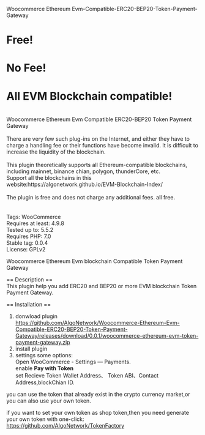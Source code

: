  Woocommerce Ethereum Evm-Compatible-ERC20-BEP20-Token-Payment-Gateway<br>

# Free!<br>
# No Fee!<br>
# All EVM Blockchain compatible!<br>
<br>
Woocommerce Ethereum Evm Compatible ERC20-BEP20 Token Payment Gateway<br><br>
There are very few such plug-ins on the Internet, and either they have to charge a handling fee or their functions have become invalid. It is difficult to increase the liquidity of the blockchain.<br><br>
This plugin theoretically supports all Ethereum-compatible blockchains, including mainnet, binance chian, polygon, thunderCore, etc. <br>
Support all the blockchains in this website:https://algonetwork.github.io/EVM-Blockchain-Index/
<br><br>
The plugin is free and does not charge any additional fees. all free.<br><br>

<br>
Tags: WooCommerce<br>
Requires at least: 4.9.8<br>
Tested up to: 5.5.2<br>
Requires PHP: 7.0<br>
Stable tag: 0.0.4<br>
License: GPLv2<br>

Woocommerce Ethereum Evm blockchain Compatible Token Payment Gateway<br>

== Description ==<br>
This plugin help you add ERC20 and BEP20 or more EVM blockchain Token Payment Gateway.<br>

== Installation ==<br>
1. donwload plugin<br>
https://github.com/AlgoNetwork/Woocommerce-Ethereum-Evm-Compatible-ERC20-BEP20-Token-Payment-Gateway/releases/download/0.0.1/woocommerce-ethereum-evm-token-payment-gateway.zip<br>
3. install plugin<br>
4. settings some options:<br>
 Open  WooCommerce  -   Settings  —  Payments.<br>
 enable **Pay with Token**<br>
 set Recieve Token Wallet Address、 Token ABI、Contact Address,blockChian ID.<br>
 
you can use the token that already exist in the crypto currency market,or you can also use your own token.<br>

if you want to set your own token as shop token,then you need generate your own token with one-click:<br>
https://github.com/AlgoNetwork/TokenFactory

